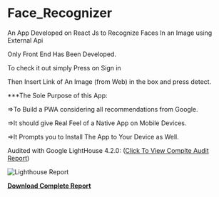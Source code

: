 # Face_Recognizer
An App Developed on React Js to Recognize Faces In an Image using External Api

Only Front End Has Been Developed.


To check it out simply Press on Sign in 

Then Insert Link of An Image (from Web) in the box and press detect.

***The Sole Purpose of this App:

=>To Build a PWA considering all recommendations from Google.

=>It should give Real Feel of a Native App on Mobile Devices.

=>It Prompts you to Install The App to Your Device as Well.

Audited with Google LightHouse 4.2.0: (<a href="https://github.com/fahad00cms/Face_Recognizer/blob/gh-pages/Audit.pdf">Click To View Complte Audit Report</a>)

![Lighthouse Report](https://raw.githubusercontent.com/fahad00cms/Face_Recognizer/gh-pages/Audited.png)




<u><strong><a href="https://raw.githubusercontent.com/fahad00cms/Face_Recognizer/gh-pages/Audit.pdf"> Download Complete Report</a></strong></u>
